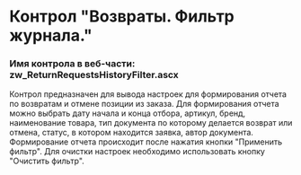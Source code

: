 ﻿---
description: 2.4.11.1
---
# Контрол "Возвраты. Фильтр журнала."
### Имя контрола в веб-части: zw_ReturnRequestsHistoryFilter.ascx
Контрол предназначен для вывода настроек для формирования отчета по возвратам и отмене позиции из заказа.
Для формирования отчета можно выбрать дату начала и конца отбора, артикул, бренд, наименование товара, тип документа по которому делается возврат или отмена, статус, в котором находится заявка, автор документа.
Формирование отчета происходит после нажатия кнопки "Применить фильтр".
Для очистки настроек необходимо использовать кнопку "Очистить фильтр".
